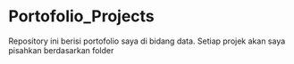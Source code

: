 # Portofolio_Projects

Repository ini berisi portofolio saya di bidang data.
Setiap projek akan saya pisahkan berdasarkan folder

